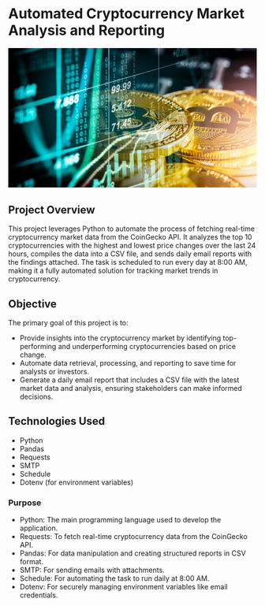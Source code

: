 # Automated Cryptocurrency Market Analysis and Reporting 

<img src="https://github.com/krishnavamsi42/Automated-Cryptocurrency-Market-Analysis-and-Reporting-Project-Using-Python/blob/main/image.webp" width="800"/>

## Project Overview
This project leverages Python to automate the process of fetching real-time cryptocurrency market data from the CoinGecko API. It analyzes the top 10 cryptocurrencies with the highest and lowest price changes over the last 24 hours, compiles the data into a CSV file, and sends daily email reports with the findings attached. The task is scheduled to run every day at 8:00 AM, making it a fully automated solution for tracking market trends in cryptocurrency.

## Objective
The primary goal of this project is to:
- Provide insights into the cryptocurrency market by identifying top-performing and underperforming cryptocurrencies based on price change.
- Automate data retrieval, processing, and reporting to save time for analysts or investors.
- Generate a daily email report that includes a CSV file with the latest market data and analysis, ensuring stakeholders can make informed decisions.

  
## Technologies Used
- Python
- Pandas
- Requests
- SMTP
- Schedule
- Dotenv (for environment variables)

### Purpose
- Python: The main programming language used to develop the application.
- Requests: To fetch real-time cryptocurrency data from the CoinGecko API.
- Pandas: For data manipulation and creating structured reports in CSV format.
- SMTP: For sending emails with attachments.
- Schedule: For automating the task to run daily at 8:00 AM.
- Dotenv: For securely managing environment variables like email credentials.
